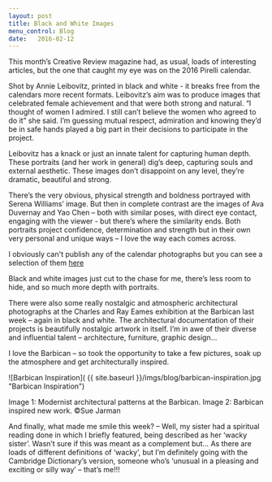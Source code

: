 ```yaml
---
layout: post
title: Black and White Images
menu_control: Blog
date:   2016-02-12
---
```


This month’s Creative Review magazine had, as usual, loads of interesting articles, but the one that caught my eye was on the 2016 
Pirelli calendar.

Shot by Annie Leibovitz, printed in black and white - it breaks free from the calendars more recent formats. Leibovitz’s aim was 
to produce images that celebrated female achievement and that were both strong and natural. “I thought of women I admired. I still 
can’t believe the women who agreed to do it” she said. I’m guessing mutual respect, admiration and knowing they’d be in safe hands 
played a big part in their decisions to participate in the project.

Leibovitz has a knack or just an innate talent for capturing human depth. These portraits (and her work in general) dig’s deep, 
capturing souls and external aesthetic. These images don’t disappoint on any level, they’re dramatic, beautiful and strong.

There’s the very obvious, physical strength and boldness portrayed with Serena Williams’ image. But then in complete contrast are the 
images of Ava Duvernay and Yao Chen – both with similar poses, with direct eye contact, engaging with the viewer - but there’s where 
the similarity ends.  Both portraits project confidence, determination and strength but in their own very personal and unique 
ways – I love the way each comes across.

I obviously can't publish any of the calendar photographs but you can see a selection of them
<a href="http://www.harpersbazaar.com.sg/19882/your-first-look-at-the-2016-pirelli-calendar" target="_blank" class="highlight-link">here </a>

Black and white images just cut to the chase for me, there’s less room to hide, and so much more depth with portraits. 

There were also some really nostalgic and atmospheric architectural photographs at the Charles and Ray Eames exhibition at the Barbican 
last week – again in black and white. The architectural documentation of their projects is beautifully nostalgic artwork in itself. I’m 
in awe of their diverse and influential talent – architecture, furniture, graphic design…

I love the Barbican – so took the opportunity to take a few pictures, soak up the atmosphere and get architecturally inspired.

![Barbican Inspiration]( {{ site.baseurl }}/imgs/blog/barbican-inspiration.jpg "Barbican Inspiration")

Image 1: Modernist architectural patterns at the Barbican. Image 2: Barbican inspired new work. ©Sue Jarman

And finally, what made me smile this week? – Well, my sister had a spiritual reading done in which I briefly featured, being 
described as her ‘wacky sister’. Wasn’t sure if this was meant as a complement but… As there are loads of different definitions 
of ‘wacky’, but I’m definitely going with the Cambridge Dictionary’s version, someone who’s ‘unusual in a pleasing and exciting or 
silly way’ – that’s me!!!
 

